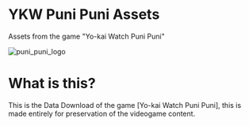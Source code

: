 # YKW Puni Puni Assets
Assets from the game "Yo-kai Watch Puni Puni"

![puni_puni_logo](https://github.com/user-attachments/assets/f057bc63-9683-4559-aa6f-306b167253dc)

# What is this?
This is the Data Download of the game [Yo-kai Watch Puni Puni], this is made entirely for preservation of the videogame content.
